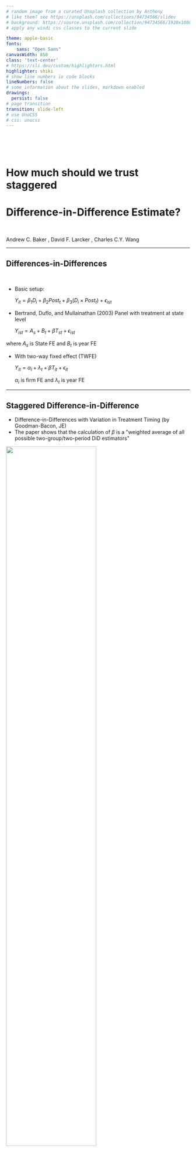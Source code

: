 ```yaml
---
# random image from a curated Unsplash collection by Anthony
# like them? see https://unsplash.com/collections/94734566/slidev
# background: https://source.unsplash.com/collection/94734566/1920x1080
# apply any windi css classes to the current slide

theme: apple-basic 
fonts:
    sans: "Open Sans"
canvasWidth: 850
class: 'text-center'
# https://sli.dev/custom/highlighters.html
highlighter: shiki
# show line numbers in code blocks
lineNumbers: false
# some information about the slides, markdown enabled
drawings:
  persist: false
# page transition
transition: slide-left
# use UnoCSS
# css: unocss
---
```


<br>
<br>
<br>

# How much should we trust staggered 
# Difference-in-Difference Estimate?
<br>

Andrew C. Baker , David F. Larcker , Charles C.Y. Wang 

---

## Differences-in-Differences 

<br>

- Basic setup:

  $Y_{it} = \beta_1 D_i + \beta_2Post_t + \beta_3 (D_i \times Post_t)  + \epsilon_{ist}$

- Bertrand, Duflo, and Mullainathan (2003) Panel with treatment at state level

  $Y_{ist} = A_s + B_t + \beta T_{st} + \epsilon_{ist}$

where $A_s$ is State FE and $B_t$ is year FE 

- With two-way fixed effect (TWFE)

  $Y_{it} = \alpha_i +\lambda_t + \beta T_{it} + \epsilon_{it}$

  $\alpha_i$ is firm FE and $\lambda_t$ is year FE 

---

## Staggered Difference-in-Difference

- Difference-in-Differences with Variation in Treatment Timing (by Goodman-Bacon, JE)
- The paper shows that the calculation of $\beta$ is a "weighted average of all possible two-group/two-period DiD estimators"

<img src="/f1.png" style="height:70%" />

---

## Pairwise Group Comparison

<img src="/f2.png" style="height:100%" />
---

## The problematic pair
<img src="/f3.png" style="height:100%" />

---

## When is it a problem?
- Most of the firms are treated with significant difference in timing
- In other words, it is not too big of a worry if you have majority of firms untreated
## Sollution?
- Some form of structural models and imputation (Callaway and Sant'Anna, 2021 and Borusyak et.al, 2021) 🤮 
- Stacked DiD (Gomley and Matsa, 2011 ...) 😋

    -- Create event-specific clean datasets.
---

## Stacked DiD
The idea is to stacked treated obs. with not-treated clean controls, For each event-specific treatment group, stack it with controls that never treated before the window.

| time | t-3 | t-2 | t-1 | t | t+1 | t+2 | t+3 |
| --- | --- | --- | --- | --- | --- | --- | --- |
| Treated Firm 1 | 0 | 0 | 0 | 1 | 1 | 1 | 1 |
| Treated Firm 2 | 0 | 0 | 0 | 1 | 1 | 1 | 1 |
| Control Firm 1 | 0 | 0 | 0 | 0 | 0 | 0 | 0 |
| Control Firm 2 | 0 | 0 | 0 | 0 | 0 | 0 | 0 |
| ... | 0 | 0 | 0 | 0 | 0 | 0 | 0 |

and you do this for every events (e.g. different states receiving law change at different time) and stack them together.

---

## Stacked DiD (continued)
The regression model becomes


  $$Y_{itg} = \alpha_{ig} +\lambda_{tg} + \beta T_{it} + \epsilon_{itg}$$

  $g$ indicates event-specific treatment and control group

  Simulation confirms the stacked DiD are effective comparing to other remedy procedures.

---

## What's trending in DiD? (JE forthcoming)
<img src="/trend.png" />
